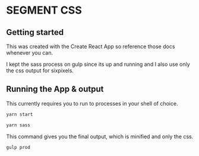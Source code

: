 # SEGMENT CSS


## Getting started
This was created with the Create React App so reference those docs whenever you can.

I kept the sass process on gulp since its up and running and I also use only the css output for sixpixels.

## Running the App & output
This currently requires you to run to processes in your shell of choice.
```bash
yarn start
```

```bash
yarn sass
```


This command gives you the final output, which is minified and only the css.
```bash
gulp prod
```

